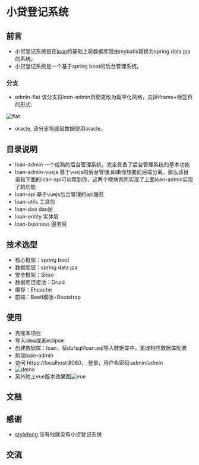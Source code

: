 # 小贷登记系统
 
## 前言

 - 小贷登记系统是在[loan](https://github.com/stylefeng/loan)的基础上将数据库层由mybatis替换为spring data jpa的系统。
 - 小贷登记系统是一个基于spring boot的后台管理系统。

### 分支
- admin-flat 该分支将loan-admin页面更改为扁平化风格，去掉iframe+标签页的形式:

 ![flat](https://user-images.githubusercontent.com/3115814/38806871-49f57248-41ad-11e8-932b-e06dc1941107.jpg)

- oracle, 该分支将底层数据使用oracle。


## 目录说明
- loan-admin 一个成熟的后台管理系统，完全具备了后台管理系统的基本功能
- loan-admin-vuejs 基于vuejs的后台管理,如果你想要前后端分离，那么该目录和下面的loan-api可以帮到你，这两个模块共同实现了上面loan-admin实现了的功能
- loan-api 基于vuejs后台管理的api服务
- loan-utils 工具包
- loan-dao  dao层
- loan-entity 实体层
- loan-business 服务层

## 技术选型

- 核心框架：spring boot
- 数据库层：spring data jpa
- 安全框架：Shiro
- 数据库连接池：Druid
- 缓存：Ehcache
- 前端：Beetl模版+Bootstrap

## 使用

- 克隆本项目
- 导入idea或者eclipse
- 创建数据库：loan，将db/sql/loan.sql导入数据库中，更改相应数据库配置
- 启动loan-admin
- 访问 https://localhost:8080，   登录，用户名密码:admin/admin
- ![demo](docs/md/demo.gif)
- 另外附上vue版本效果图![vue](docs/md/vuejs.gif)

## 文档



## 感谢

- [stylefeng](https://github.com/stylefeng) 没有他就没有小贷登记系统

## 交流


